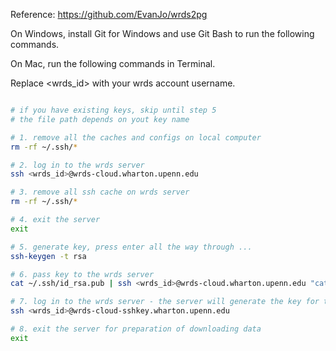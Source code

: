 Reference: https://github.com/EvanJo/wrds2pg

On Windows, install Git for Windows and use Git Bash to run the following commands.

On Mac, run the following commands in Terminal.

Replace <wrds_id> with your wrds account username.

```sh

# if you have existing keys, skip until step 5
# the file path depends on yout key name

# 1. remove all the caches and configs on local computer
rm -rf ~/.ssh/*

# 2. log in to the wrds server
ssh <wrds_id>@wrds-cloud.wharton.upenn.edu

# 3. remove all ssh cache on wrds server
rm -rf ~/.ssh/*

# 4. exit the server
exit

# 5. generate key, press enter all the way through ...
ssh-keygen -t rsa 

# 6. pass key to the wrds server
cat ~/.ssh/id_rsa.pub | ssh <wrds_id>@wrds-cloud.wharton.upenn.edu "cat >> ~/.ssh/authorized_keys"

# 7. log in to the wrds server - the server will generate the key for the sas server too (important)
ssh <wrds_id>@wrds-cloud-sshkey.wharton.upenn.edu

# 8. exit the server for preparation of downloading data
exit

```